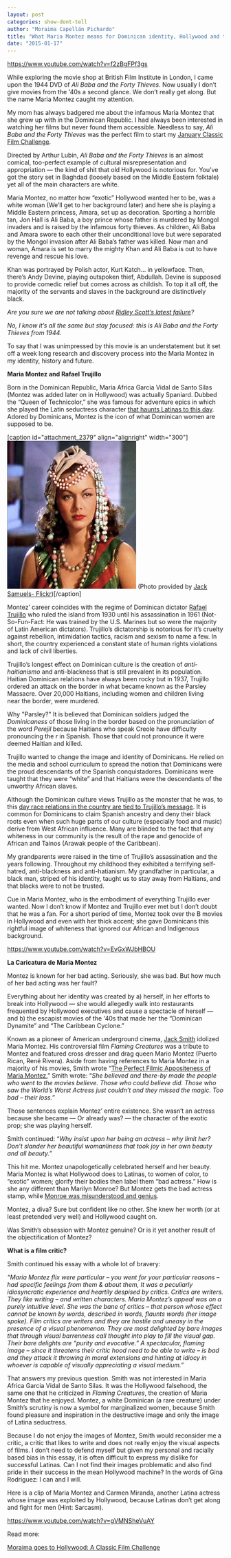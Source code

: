 ```yaml
---
layout: post
categories: show-dont-tell
author: "Moraima Capellán Pichardo"
title: "What Maria Montez means for Dominican identity, Hollywood and the marginalized"
date: "2015-01-17"
---
```


https://www.youtube.com/watch?v=f2zBgFPf3gs

While exploring the movie shop at British Film Institute in London, I came upon the 1944 DVD of _Ali Baba and the Forty Thieves_. Now usually I don’t give movies from the '40s a second glance. We don’t really get along. But the name Maria Montez caught my attention.

My mom has always badgered me about the infamous Maria Montez that she grew up with in the Dominican Republic. I had always been interested in watching her films but never found them accessible. Needless to say, _Ali Baba and the Forty Thieves_ was the perfect film to start my [January Classic Film Challenge](http://www.thehighscreen.com/2015/01/moraima-goes-hollywood-classic-film-challenge/).

Directed by Arthur Lubin, _Ali Baba and the Forty Thieves_ is an almost comical, too-perfect example of cultural misrepresentation and appropriation — the kind of shit that old Hollywood is notorious for. You’ve got the story set in Baghdad (loosely based on the Middle Eastern folktale) yet all of the main characters are white.

Maria Montez, no matter how “exotic” Hollywood wanted her to be, was a white woman (We’ll get to her background later) and here she is playing a Middle Eastern princess, Amara, set up as decoration. Sporting a horrible tan, Jon Hall is Ali Baba, a boy prince whose father is murdered by Mongol invaders and is raised by the infamous forty thieves. As children, Ali Baba and Amara swore to each other their unconditional love but were separated by the Mongol invasion after Ali Baba’s father was killed. Now man and woman, Amara is set to marry the mighty Khan and Ali Baba is out to have revenge and rescue his love.

Khan was portrayed by Polish actor, Kurt Katch... in yellowface. Then, there’s Andy Devine, playing outspoken thief, Abdullah. Devine is supposed to provide comedic relief but comes across as childish. To top it all off, the majority of the servants and slaves in the background are distinctively black.

_Are you sure we are not talking about [Ridley Scott’s latest failure](http://screenrant.com/exodus-gods-kings-race-controversy-ridley-scott/)?_

_No, I know it’s all the same but stay focused: this is Ali Baba and the Forty Thieves from 1944._

To say that I was unimpressed by this movie is an understatement but it set off a week long research and discovery process into the Maria Montez in my identity, history and future.

**Maria Montez and Rafael Trujillo**

Born in the Dominican Republic, Maria Africa Garcia Vidal de Santo Silas (Montez was added later on in Hollywood) was actually Spaniard. Dubbed the “Queen of Technicolor,” she was famous for adventure epics in which she played the Latin seductress character [that haunts Latinas to this day](http://www.thehighscreen.com/2014/11/telenovelas-latino-discourse-jane-the-virgin-cristela/). Adored by Dominicans, Montez is the icon of what Dominican women are supposed to be.

\[caption id="attachment\_2379" align="alignright" width="300"\][![(Photo provided by Jack Samuels- Flickr)](images/MariaMontez.jpg)](http://www.thehighscreen.com/wp-content/uploads/2015/01/MariaMontez.jpg) (Photo provided by [Jack Samuels- Flickr](http://www.flickr.com/photos/59015064@N02/8024123109/in/photolist-aEi6JD-oiyNbB-o2n2UA-aEmWou-p54Fz8-bCskWe-de4Jfa-oL8K5G-4N3D93-p3mAaD-b67D1M-p5hX51-dS9aCE-bZKvf1-ec8zZ6-aeg5jS-cnSXnu-bdH6wg-aC37Hg-aCDEDw-bkTDE5-b67Cda-c3REBy-aEgLoN-b67D4T-a9Nthw-busoRn-b67Cmn-aG36XT-bQpmUF-b67BYT-oMQLN2-e4KDDe-dUTEmm-bpxpUd-dWihBN-bsJbS6-c5R5ub-f99zbT-d51ubA-axm8kc-e9R4AK-aWposK-ap532u-eCh2BU-eCh9KS-bGsJmK-9BmGuu-cydMRb-a7CpG4))\[/caption\]

Montez’ career coincides with the regime of Dominican dictator [Rafael Trujillo](http://www.history.com/topics/rafael-trujillo) who ruled the island from 1930 until his assassination in 1961 (Not-So-Fun-Fact: He was trained by the U.S. Marines but so were the majority of Latin American dictators). Trujillo’s dictatorship is notorious for it’s cruelty against rebellion, intimidation tactics, racism and sexism to name a few. In short, the country experienced a constant state of human rights violations and lack of civil liberties.

Trujillo’s longest effect on Dominican culture is the creation of _anti-haitianismo_ and anti-blackness that is still prevalent in its population. Haitian Dominican relations have always been rocky but in 1937, Trujillo ordered an attack on the border in what became known as the Parsley Massacre. Over 20,000 Haitians, including women and children living near the border, were murdered.

Why "Parsley?" It is believed that Dominican soldiers judged the _Dominicaness_ of those living in the border based on the pronunciation of the word _Perejil_ because Haitians who speak Creole have difficulty pronouncing the _r_ in Spanish. Those that could not pronounce it were deemed Haitian and killed.

Trujillo wanted to change the image and identity of Dominicans. He relied on the media and school curriculum to spread the notion that Dominicans were the proud descendants of the Spanish conquistadores. Dominicans were taught that they were “white” and that Haitians were the descendants of the unworthy African slaves.

Although the Dominican culture views Trujillo as the monster that he was, to this [day race relations in the country are tied to Trujillo’s message](http://www.oswegonian.com/2013/10/17/draconian-law-is-disgrace-to-country/). It is common for Dominicans to claim Spanish ancestry and deny their black roots even when such huge parts of our culture (especially food and music) derive from West African influence. Many are blinded to the fact that any whiteness in our community is the result of the rape and genocide of African and Tainos (Arawak people of the Caribbean).

My grandparents were raised in the time of Trujillo’s assassination and the years following. Throughout my childhood they exhibited a terrifying self-hatred, anti-blackness and anti-hatianism. My grandfather in particular, a black man, striped of his identity, taught us to stay away from Haitians, and that blacks were to not be trusted.

Cue in Maria Montez, who is the embodiment of everything Trujillo ever wanted. Now I don’t know if Montez and Trujillo ever met but I don’t doubt that he was a fan. For a short period of time, Montez took over the B movies in Hollywood and even with her thick accent; she gave Dominicans this rightful image of whiteness that ignored our African and Indigenous background.

https://www.youtube.com/watch?v=EvGxWJbHBOU

**La Caricatura de Maria Montez**

Montez is known for her bad acting. Seriously, she was bad. But how much of her bad acting was her fault?

Everything about her identity was created by a) herself, in her efforts to break into Hollywood — she would allegedly walk into restaurants frequented by Hollywood executives and cause a spectacle of herself — and b) the escapist movies of the '40s that made her the “Dominican Dynamite” and “The Caribbean Cyclone.”

Known as a pioneer of American underground cinema, [Jack Smith](http://www.theguardian.com/film/filmblog/2011/sep/23/jack-smith-muse-maria-montez) idolized Maria Montez. His controversial film _Flaming Creatures_ was a tribute to Montez and featured cross dresser and drag queen Mario Montez (Puerto Rican, René Rivera). Aside from having references to Maria Montez in a majority of his movies, Smith wrote “[The Perfect Filmic Appositeness of Maria Montez.](http://www.scribd.com/doc/249415272/The-Perfect-Filmic-Appositeness-of-Maria-Montez#scribd)” Smith wrote: “_She believed and there-by made the people who went to the movies believe. Those who could believe did. Those who saw the World’s Worst Actress just couldn’t and they missed the magic. Too bad – their loss.”_

Those sentences explain Montez’ entire existence. She wasn’t an actress because she became — Or already was? — the character of the exotic prop; she was playing herself.

Smith continued: “_Why insist upon her being an actress – why limit her? Don’t slander her beautiful womanliness that took joy in her own beauty and all beauty.”_

This hit me. Montez unapologetically celebrated herself and her beauty. Maria Montez is what Hollywood does to Latinas, to women of color, to “exotic” women; glorify their bodies then label them “bad actress.” How is she any different than Marilyn Monroe? But Montez gets the bad actress stamp, while [Monroe was misunderstood and genius](http://www.imdb.com/title/tt1655420/).

Montez, a diva? Sure but confident like no other. She knew her worth (or at least pretended very well) and Hollywood caught on.

Was Smith’s obsession with Montez genuine? Or is it yet another result of the objectification of Montez?

**What is a film critic?**

Smith continued his essay with a whole lot of bravery:

_“Maria Montez flix were particular – you went for your particular reasons – had specific feelings from them & about them, It was a peculiarly idiosyncratic experience and heartily despised by critics. Critics are writers. They like writing – and written characters. Maria Montez’s appeal was on a purely intuitive level. She was the bane of critics – that person whose effect cannot be known by words, described in words, flaunts words (her image spoke). Film critics are writers and they are hostile and uneasy in the presence of a visual phenomenon. They are most delighted by bare images that through visual barrenness call thought into play to fill the visual gap. Their bare delights are “purity and evocative.” A spectacular, flaming image – since it threatens their critic hood need to be able to write – is bad and they attack it throwing in moral extensions and hinting at idiocy in whoever is capable of visually appreciating a visual medium.”_

That answers my previous question. Smith was not interested in Maria Africa Garcia Vidal de Santo Silas. It was the Hollywood falsehood, the same one that he criticized in _Flaming Creatures_, the creation of Maria Montez that he enjoyed. Montez, a white Dominican (a rare creature) under Smith’s scrutiny is now a symbol for marginalized women, because Smith found pleasure and inspiration in the destructive image and only the image of Latina seductress.

Because I do not enjoy the images of Montez, Smith would reconsider me a critic, a critic that likes to write and does not really enjoy the visual aspects of films. I don’t need to defend myself but given my personal and racially based bias in this essay, it is often difficult to express my dislike for successful Latinas. Can I not find their images problematic and also find pride in their success in the mean Hollywood machine? In the words of Gina Rodriguez: I can and I will.

Here is a clip of Maria Montez and Carmen Miranda, another Latina actress whose image was exploited by Hollywood, because Latinas don’t get along and fight for men (Hint: Sarcasm).

https://www.youtube.com/watch?v=gVMNSheVuAY


Read more:

[Moraima goes to Hollywood: A Classic Film Challenge](http://www.thehighscreen.com/2015/01/moraima-goes-hollywood-classic-film-challenge/)
